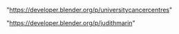 "https://developer.blender.org/p/universitycancercentres"

"https://developer.blender.org/p/judithmarin"

